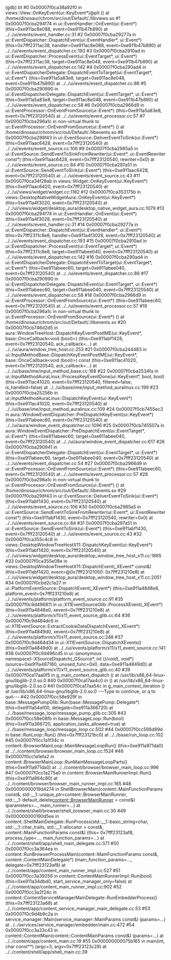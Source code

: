 (gdb) bt
#0  0x00007f0ca38a92f0 in views::View::OnKeyEvent(ui::KeyEvent*)@plt () at /home/dinosaur/chrom/src/out/Default/./libviews.so
#1  0x00007f0cba294f74 in ui::EventHandler::OnEvent(ui::Event*) (this=0xe911ac8e088, event=0xe911b47b890) at ../../ui/events/event_handler.cc:31
#2  0x00007f0cba29277a in ui::EventDispatcher::DispatchEvent(ui::EventHandler*, ui::Event*) (this=0x7fff2311ac38, handler=0xe911ac8e088, event=0xe911b47b890) at ../../ui/events/event_dispatcher.cc:193
#3  0x00007f0cba2910ad in ui::EventDispatcher::ProcessEvent(ui::EventTarget*, ui::Event*) (this=0x7fff2311ac38, target=0xe911ac8e048, event=0xe911b47b890) at ../../ui/events/event_dispatcher.cc:142
#4  0x00007f0cba290ad4 in ui::EventDispatcherDelegate::DispatchEventToTarget(ui::EventTarget*, ui::Event*) (this=0xe911a5a83e8, target=0xe911ac8e048, event=0xe911b47b890)
    at ../../ui/events/event_dispatcher.cc:86
#5  0x00007f0cba290990 in ui::EventDispatcherDelegate::DispatchEvent(ui::EventTarget*, ui::Event*) (this=0xe911a5a83e8, target=0xe911ac8e048, event=0xe911b47b890)
    at ../../ui/events/event_dispatcher.cc:58
#6  0x00007f0cba2966d9 in ui::EventProcessor::OnEventFromSource(ui::Event*) (this=0xe911a5a83e8, event=0x7fff23120540) at ../../ui/events/event_processor.cc:57
#7  0x00007f0cba296a1c in non-virtual thunk to ui::EventProcessor::OnEventFromSource(ui::Event*) () at /home/dinosaur/chrom/src/out/Default/./libevents.so
#8  0x00007f0cba298f43 in ui::EventSource::DeliverEventToSink(ui::Event*) (this=0xe911aac6428, event=0x7fff23120540) at ../../ui/events/event_source.cc:106
#9  0x00007f0cba2985a5 in ui::EventSource::SendEventToSinkFromRewriter(ui::Event*, ui::EventRewriter const*) (this=0xe911aac6428, event=0x7fff23120540, rewriter=0x0) at ../../ui/events/event_source.cc:84
#10 0x00007f0cba297a51 in ui::EventSource::SendEventToSink(ui::Event*) (this=0xe911aac6428, event=0x7fff23120540) at ../../ui/events/event_source.cc:43
#11 0x00007f0ca34f28ab in views::Widget::OnKeyEvent(ui::KeyEvent*) (this=0xe911aac6420, event=0x7fff23120540) at ../../ui/views/widget/widget.cc:1182
#12 0x00007f0ca353175b in views::DesktopNativeWidgetAura::OnKeyEvent(ui::KeyEvent*) (this=0xe911a4f3020, event=0x7fff23120540) at ../../ui/views/widget/desktop_aura/desktop_native_widget_aura.cc:1079
#13 0x00007f0cba294f74 in ui::EventHandler::OnEvent(ui::Event*) (this=0xe911a4f3028, event=0x7fff23120540) at ../../ui/events/event_handler.cc:31
#14 0x00007f0cba29277a in ui::EventDispatcher::DispatchEvent(ui::EventHandler*, ui::Event*) (this=0x7fff2311c8e8, handler=0xe911a4f3028, event=0x7fff23120540) at ../../ui/events/event_dispatcher.cc:193
#15 0x00007f0cba2910ad in ui::EventDispatcher::ProcessEvent(ui::EventTarget*, ui::Event*) (this=0x7fff2311c8e8, target=0xe911abee040, event=0x7fff23120540) at ../../ui/events/event_dispatcher.cc:142
#16 0x00007f0cba290ad4 in ui::EventDispatcherDelegate::DispatchEventToTarget(ui::EventTarget*, ui::Event*) (this=0xe911abeec60, target=0xe911abee040, event=0x7fff23120540)
    at ../../ui/events/event_dispatcher.cc:86
#17 0x00007f0cba290990 in ui::EventDispatcherDelegate::DispatchEvent(ui::EventTarget*, ui::Event*) (this=0xe911abeec60, target=0xe911abee040, event=0x7fff23120540)
    at ../../ui/events/event_dispatcher.cc:58
#18 0x00007f0cba2966d9 in ui::EventProcessor::OnEventFromSource(ui::Event*) (this=0xe911abeec60, event=0x7fff23120540) at ../../ui/events/event_processor.cc:57
#19 0x00007f0cba296a1c in non-virtual thunk to ui::EventProcessor::OnEventFromSource(ui::Event*) () at /home/dinosaur/chrom/src/out/Default/./libevents.so
#20 0x00007f0cb746d2d5 in aura::WindowTreeHost::DispatchKeyEventPostIME(ui::KeyEvent*, base::OnceCallback<void (bool)>) (this=0xe911abf1428, event=0x7fff23120540, ack_callback=...)
    at ../../ui/aura/window_tree_host.cc:253
#21 0x00007f0cba244483 in ui::InputMethodBase::DispatchKeyEventPostIME(ui::KeyEvent*, base::OnceCallback<void (bool)>) const (this=0xe911ac41020, event=0x7fff23120540, ack_callback=...)
    at ../../ui/base/ime/input_method_base.cc:168
#22 0x00007f0cba2534fa in ui::InputMethodAuraLinux::ProcessKeyEventDone(ui::KeyEvent*, bool, bool) (this=0xe911ac41020, event=0x7fff23120540, filtered=false, is_handled=false)
    at ../../ui/base/ime/input_method_auralinux.cc:199
#23 0x00007f0cba25256b in ui::InputMethodAuraLinux::DispatchKeyEvent(ui::KeyEvent*) (this=0xe911ac41020, event=0x7fff23120540) at ../../ui/base/ime/input_method_auralinux.cc:109
#24 0x00007f0cb7455ec3 in aura::WindowEventDispatcher::PreDispatchKeyEvent(ui::KeyEvent*) (this=0xe911abeec60, event=0x7fff23120540) at ../../ui/aura/window_event_dispatcher.cc:1096
#25 0x00007f0cb745507a in aura::WindowEventDispatcher::PreDispatchEvent(ui::EventTarget*, ui::Event*) (this=0xe911abeec60, target=0xe911abee040, event=0x7fff23120540)
    at ../../ui/aura/window_event_dispatcher.cc:617
#26 0x00007f0cba290941 in ui::EventDispatcherDelegate::DispatchEvent(ui::EventTarget*, ui::Event*) (this=0xe911abeec60, target=0xe911abee040, event=0x7fff23120540)
    at ../../ui/events/event_dispatcher.cc:54
#27 0x00007f0cba2966d9 in ui::EventProcessor::OnEventFromSource(ui::Event*) (this=0xe911abeec60, event=0x7fff23120540) at ../../ui/events/event_processor.cc:57
#28 0x00007f0cba296a1c in non-virtual thunk to ui::EventProcessor::OnEventFromSource(ui::Event*) () at /home/dinosaur/chrom/src/out/Default/./libevents.so
#29 0x00007f0cba298f43 in ui::EventSource::DeliverEventToSink(ui::Event*) (this=0xe911abf1430, event=0x7fff23120540) at ../../ui/events/event_source.cc:106
#30 0x00007f0cba2985a5 in ui::EventSource::SendEventToSinkFromRewriter(ui::Event*, ui::EventRewriter const*) (this=0xe911abf1430, event=0x7fff23120540, rewriter=0x0) at ../../ui/events/event_source.cc:84
#31 0x00007f0cba297a51 in ui::EventSource::SendEventToSink(ui::Event*) (this=0xe911abf1430, event=0x7fff23120540) at ../../ui/events/event_source.cc:43
#32 0x00007f0ca355c4c8 in views::DesktopWindowTreeHostX11::DispatchKeyEvent(ui::KeyEvent*) (this=0xe911abf1420, event=0x7fff23120540)
    at ../../ui/views/widget/desktop_aura/desktop_window_tree_host_x11.cc:1865
#33 0x00007f0ca355e08e in views::DesktopWindowTreeHostX11::DispatchEvent(_XEvent* const&) (this=0xe911abf1420, event=@0x7fff23121050: 0x7fff231210e8)
    at ../../ui/views/widget/desktop_aura/desktop_window_tree_host_x11.cc:2051
#34 0x00007f0cbd2c1a27 in ui::PlatformEventSource::DispatchEvent(_XEvent*) (this=0xe911a4848e8, platform_event=0x7fff231210e8) at ../../ui/events/platform/platform_event_source.cc:91
#35 0x00007f0c9d496811 in ui::X11EventSourceGlib::ProcessXEvent(_XEvent*) (this=0xe911a4848e0, xevent=0x7fff231210e8) at ../../ui/events/platform/x11/x11_event_source_glib.cc:64
#36 0x00007f0c9d484dc6 in ui::X11EventSource::ExtractCookieDataDispatchEvent(_XEvent*) (this=0xe911a4849d0, xevent=0x7fff231210e8) at ../../ui/events/platform/x11/x11_event_source.cc:248
#37 0x00007f0c9d484d34 in ui::X11EventSource::DispatchXEvents() (this=0xe911a4849d0) at ../../ui/events/platform/x11/x11_event_source.cc:141
#38 0x00007f0c9d496cd5 in ui::(anonymous namespace)::XSourceDispatch(_GSource*, int (*)(void*), void*) (source=0xe911a487180, unused_func=0x0, data=0xe911a4849d0)
    at ../../ui/events/platform/x11/x11_event_source_glib.cc:40
#39 0x00007f0ca17aa0f5 in g_main_context_dispatch () at /usr/lib/x86_64-linux-gnu/libglib-2.0.so.0
#40 0x00007f0ca17aa4c0 in  () at /usr/lib/x86_64-linux-gnu/libglib-2.0.so.0
#41 0x00007f0ca17aa54c in g_main_context_iteration () at /usr/lib/x86_64-linux-gnu/libglib-2.0.so.0
---Type <return> to continue, or q <return> to quit---
#42 0x00007f0cc58e929f in base::MessagePumpGlib::Run(base::MessagePump::Delegate*) (this=0xe911a54af00, delegate=0xe911a366720) at ../../base/message_loop/message_pump_glib.cc:305
#43 0x00007f0cc58e08fb in base::MessageLoop::Run(bool) (this=0xe911a366720, application_tasks_allowed=true) at ../../base/message_loop/message_loop.cc:502
#44 0x00007f0cc598d89d in base::RunLoop::Run() (this=0x7fff23121bc0) at ../../base/run_loop.cc:102
#45 0x00007f0cc1a1f34c in content::BrowserMainLoop::MainMessageLoopRun() (this=0xe911a971da0) at ../../content/browser/browser_main_loop.cc:1524
#46 0x00007f0cc1a1efa2 in content::BrowserMainLoop::RunMainMessageLoopParts() (this=0xe911a971da0) at ../../content/browser/browser_main_loop.cc:996
#47 0x00007f0cc1a275a0 in content::BrowserMainRunnerImpl::Run() (this=0xe911a964c80) at ../../content/browser/browser_main_runner_impl.cc:165
#48 0x00000000019d4274 in ShellBrowserMain(content::MainFunctionParams const&, std::__1::unique_ptr<content::BrowserMainRunner, std::__1::default_delete<content::BrowserMainRunner> > const&) (parameters=..., main_runner=...) at ../../content/shell/browser/shell_browser_main.cc:30
#49 0x000000000190d5ee in content::ShellMainDelegate::RunProcess(std::__1::basic_string<char, std::__1::char_traits<char>, std::__1::allocator<char> > const&, content::MainFunctionParams const&) (this=
    0x7fff23123af8, process_type=..., main_function_params=...) at ../../content/shell/app/shell_main_delegate.cc:371
#50 0x00007f0cc3a364ea in content::RunBrowserProcessMain(content::MainFunctionParams const&, content::ContentMainDelegate*) (main_function_params=..., delegate=0x7fff23123af8)
    at ../../content/app/content_main_runner_impl.cc:527
#51 0x00007f0cc3a39256 in content::ContentMainRunnerImpl::Run(bool) (this=0xe911a34dbd0, start_service_manager_only=false) at ../../content/app/content_main_runner_impl.cc:902
#52 0x00007f0cc3a2f24c in content::ContentServiceManagerMainDelegate::RunEmbedderProcess() (this=0x7fff23123a68) at ../../content/app/content_service_manager_main_delegate.cc:53
#53 0x00007f0c9d4b9c2a in service_manager::Main(service_manager::MainParams const&) (params=...) at ../../services/service_manager/embedder/main.cc:472
#54 0x00007f0cc3a33c43 in content::ContentMain(content::ContentMainParams const&) (params=...) at ../../content/app/content_main.cc:19
#55 0x000000000075b165 in main(int, char const**) (argc=3, argv=0x7fff23123c28) at ../../content/shell/app/shell_main.cc:39
```
```
